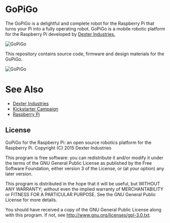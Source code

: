 # GoPiGo

The GoPiGo is a delightful and complete robot for the Raspberry Pi that turns your Pi into a fully operating robot.  GoPiGo is a mobile robotic platform for the Raspberry Pi developed by [Dexter Industries.](http://www.dexterindustries.com/GoPiGo)  

![ GoPiGo ](https://raw.githubusercontent.com/DexterInd/GoPiGo/master/GoPiGo_Chassis-300.jpg)

This repository contains source code, firmware and design materials for the GoPiGo.

![ GoPiGo ](https://raw.githubusercontent.com/DexterInd/GoPiGo/master/GoPiGo_Front_Facing_Camera300.jpg)

# See Also

- [Dexter Industries](http://www.dexterindustries.com/GoPiGo)
- [Kickstarter Campaign](http://kck.st/Q6vVOP)
- [Raspberry Pi](http://www.raspberrypi.org/)

## License
GoPiGo for the Raspberry Pi: an open source robotics platform for the Raspberry Pi.
Copyright (C) 2015  Dexter Industries

This program is free software: you can redistribute it and/or modify
it under the terms of the GNU General Public License as published by
the Free Software Foundation, either version 3 of the License, or
(at your option) any later version.

This program is distributed in the hope that it will be useful,
but WITHOUT ANY WARRANTY; without even the implied warranty of
MERCHANTABILITY or FITNESS FOR A PARTICULAR PURPOSE.  See the
GNU General Public License for more details.

You should have received a copy of the GNU General Public License
along with this program.  If not, see <http://www.gnu.org/licenses/gpl-3.0.txt>.